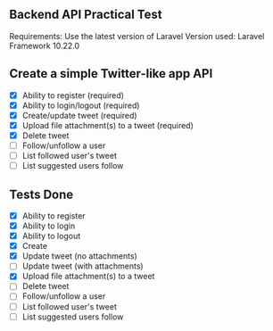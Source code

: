 ## Backend API Practical Test

Requirements: Use the latest version of Laravel
Version used: Laravel Framework 10.22.0

## Create a simple Twitter-like app API

-   [x] Ability to register (required)
-   [x] Ability to login/logout (required)
-   [x] Create/update tweet (required)
-   [x] Upload file attachment(s) to a tweet (required)
-   [x] Delete tweet
-   [ ] Follow/unfollow a user
-   [ ] List followed user's tweet
-   [ ] List suggested users follow

## Tests Done

-   [x] Ability to register
-   [x] Ability to login
-   [x] Ability to logout
-   [x] Create
-   [x] Update tweet (no attachments)
-   [ ] Update tweet (with attachments)
-   [x] Upload file attachment(s) to a tweet
-   [ ] Delete tweet
-   [ ] Follow/unfollow a user
-   [ ] List followed user's tweet
-   [ ] List suggested users follow
